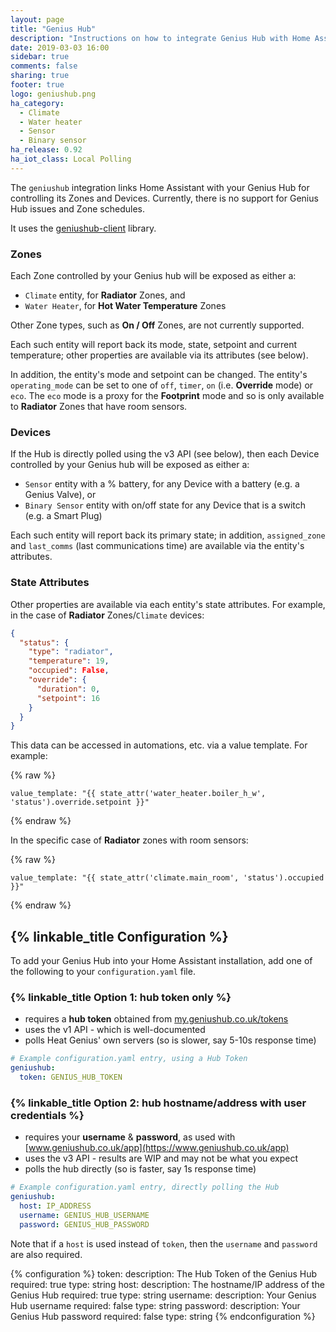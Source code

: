 ```yaml
---
layout: page
title: "Genius Hub"
description: "Instructions on how to integrate Genius Hub with Home Assistant."
date: 2019-03-03 16:00
sidebar: true
comments: false
sharing: true
footer: true
logo: geniushub.png
ha_category:
  - Climate
  - Water heater
  - Sensor
  - Binary sensor
ha_release: 0.92
ha_iot_class: Local Polling
---
```


The `geniushub` integration links Home Assistant with your Genius Hub for controlling its Zones and Devices. Currently, there is no support for Genius Hub issues and Zone schedules.

It uses the [geniushub-client](https://pypi.org/project/geniushub-client/) library.

### Zones
Each Zone controlled by your Genius hub will be exposed as either a:
 - `Climate` entity, for **Radiator** Zones, and
 - `Water Heater`, for **Hot Water Temperature** Zones

Other Zone types, such as **On / Off** Zones, are not currently supported.

Each such entity will report back its mode, state, setpoint and current temperature; other properties are available via its attributes (see below).

In addition, the entity's mode and setpoint can be changed. The entity's `operating_mode` can be set to one of `off`, `timer`, `on` (i.e. **Override** mode) or `eco`. The `eco` mode is a proxy for the **Footprint** mode and so is only available to **Radiator** Zones that have room sensors.

### Devices
If the Hub is directly polled using the v3 API (see below), then each Device controlled by your Genius hub will be exposed as either a:
 - `Sensor` entity with a % battery, for any Device with a battery (e.g. a Genius Valve), or
 - `Binary Sensor` entity with on/off state for any Device that is a switch (e.g. a Smart Plug)

Each such entity will report back its primary state; in addition, `assigned_zone` and `last_comms` (last communications time) are available via the entity's attributes.

### State Attributes
Other properties are available via each entity's state attributes. For example, in the case of **Radiator** Zones/`Climate` devices:

```json
{
  "status": {
    "type": "radiator",
    "temperature": 19,
    "occupied": False,
    "override": {
      "duration": 0,
      "setpoint": 16
    }
  }
}
```

This data can be accessed in automations, etc. via a value template. For example:

{% raw %}
```
value_template: "{{ state_attr('water_heater.boiler_h_w', 'status').override.setpoint }}"
```
{% endraw %}

In the specific case of **Radiator** zones with room sensors:

{% raw %}
```
value_template: "{{ state_attr('climate.main_room', 'status').occupied }}"
```
{% endraw %}

## {% linkable_title Configuration %}

To add your Genius Hub into your Home Assistant installation, add one of the following to your `configuration.yaml` file.

### {% linkable_title Option 1: hub token only %}

 - requires a **hub token** obtained from [my.geniushub.co.uk/tokens](https://my.geniushub.co.uk/tokens)
 - uses the v1 API - which is well-documented
 - polls Heat Genius' own servers (so is slower, say 5-10s response time)

```yaml
# Example configuration.yaml entry, using a Hub Token
geniushub:
  token: GENIUS_HUB_TOKEN
```

### {% linkable_title Option 2: hub hostname/address with user credentials %}

 - requires your **username** & **password**, as used with [www.geniushub.co.uk/app](https://www.geniushub.co.uk/app)
 - uses the v3 API - results are WIP and may not be what you expect
 - polls the hub directly (so is faster, say 1s response time)

```yaml
# Example configuration.yaml entry, directly polling the Hub
geniushub:
  host: IP_ADDRESS
  username: GENIUS_HUB_USERNAME
  password: GENIUS_HUB_PASSWORD
```

Note that if a `host` is used instead of `token`, then the `username` and `password` are also required.

{% configuration %}
token:
  description: The Hub Token of the Genius Hub
  required: true
  type: string
host:
  description: The hostname/IP address of the Genius Hub
  required: true
  type: string
username:
  description: Your Genius Hub username
  required: false
  type: string
password:
  description: Your Genius Hub password
  required: false
  type: string
{% endconfiguration %}
